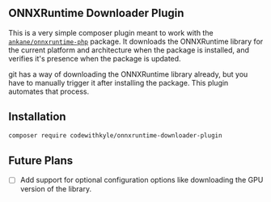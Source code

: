 ## ONNXRuntime Downloader Plugin

This is a very simple composer plugin meant to work with the [`ankane/onnxruntime-php`](https://github.com/ankane/onnxruntime-php) package. It downloads the
ONNXRuntime library for the current platform and architecture when the package is installed, and verifies it's
presence when the package is updated. 

git  has a way of downloading the ONNXRuntime library already, but you have to manually trigger
it after installing the package. This plugin automates that process.


## Installation

```bash
composer require codewithkyle/onnxruntime-downloader-plugin
```

## Future Plans

- [ ] Add support for optional configuration options like downloading the GPU version of the library.
